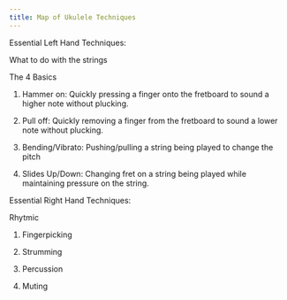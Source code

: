 ```yaml
---
title: Map of Ukulele Techniques
---
```


Essential Left Hand Techniques:

What to do with the strings 



The 4 Basics
1. Hammer on: Quickly pressing a finger onto the fretboard to sound a higher note without plucking.

2. Pull off: Quickly removing a finger from the fretboard to sound a lower note without plucking.

3. Bending/Vibrato: Pushing/pulling a string being played to change the pitch

4. Slides Up/Down: Changing fret on a string being played  while maintaining pressure on the string.


Essential Right Hand Techniques:

Rhytmic
1. Fingerpicking

2. Strumming

3. Percussion

4. Muting


